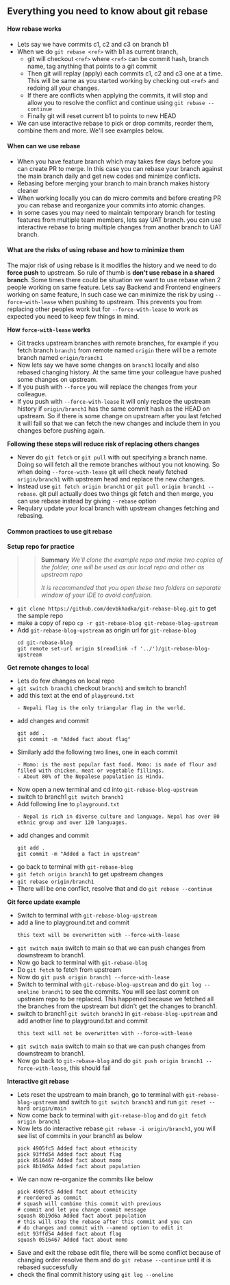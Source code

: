 ## Everything you need to know about git rebase

#### How rebase works
- Lets say we have commits c1, c2 and c3 on branch b1
- When we do `git rebase <ref>` with b1 as current branch,
	- git will checkout `<ref>` where `<ref>` can be commit hash, branch name, tag anything that points to a git commit
	- Then git will replay (apply) each commits c1, c2 and c3 one at a time. This will be same as you started working by checking out `<ref>` and redoing all your changes.
	- If there are conflicts when applying the commits, it will stop and allow you to resolve the conflict and continue using `git rebase --continue`
	- Finally git will reset current b1 to points to new HEAD
- We can use interactive rebase to pick or drop commits, reorder them, combine them and more. We'll see examples below.

#### When can we use rebase
- When you have feature branch which may takes few days before you can create PR to merge. In this case you can rebase your branch against the main branch daily and get new codes and minimize conflicts.
- Rebasing before merging your branch to main branch makes history cleaner
- When working locally you can do micro commits and before creating PR you can rebase and reorganize your commits into atomic changes.
- In some cases you may need to maintain temporary branch for testing features from multiple team members, lets say UAT branch. you can use interactive rebase to bring multiple changes from another branch to UAT branch.

#### What are the risks of using rebase and how to minimize them
The major risk of using rebase is it modifies the history and we need to do **force push** to upstream. So rule of thumb is **don't use rebase in a shared branch**. Some times there could be situation we want to use rebase when 2 people working on same feature. Lets say Backend and Frontend engineers working on same feature, In such case we can minimize the risk by using `--force-with-lease` when pushing to upstream. This prevents you from replacing other peoples work but for `--force-with-lease` to work as expected you need to keep few things in mind.

**How `force-with-lease` works**
- Git tracks upstream branches with remote branches, for example if you fetch branch `branch1` from remote named `origin` there will be a remote branch named `origin/branch1`
- Now lets say we have some changes on `branch1` locally and also rebased changing history. At the same time your colleague have pushed some changes on upstream.
- If you push with `--force` you will replace the changes from your colleague.
- If you push with `--force-with-lease` it will only replace the upstream history if `origin/branch1` has the same commit hash as the HEAD on upstream. So if there is some change on upstream after you last fetched it will fail so that we can fetch the new changes and include them in you changes before pushing again.

**Following these steps will reduce risk of replacing others changes**
- Never do `git fetch`  or `git pull` with out specifying a branch name. Doing so will fetch all the remote branches without you not knowing. So when doing `--force-with-lease` git will check newly fetched `origin/branch1` with upstream head and replace the new changes.
- Instead use `git fetch origin branch1` or `git pull origin branch1 --rebase`. git pull actually does two things git fetch and then merge, you can use rebase instead by giving `--rebase`  option
- Requlary update your local branch with upstream changes fetching and rebasing.

#### Common practices to use git rebase
**Setup repo for practice**
>> **Summary**
>> *We'll clone the example repo and make two copies of the folder, one will be used as our local repo and other as upstream repo*
>>
>> *It is recommended that you open these two folders on separate window of your IDE to avoid confusion.*

- `git clone https://github.com/devbkhadka/git-rebase-blog.git` to get the sample repo
- make a copy of repo `cp -r git-rebase-blog git-rebase-blog-upstream`
- Add `git-rebase-blog-upstream` as origin url for `git-rebase-blog`
    ```
    cd git-rebase-blog
    git remote set-url origin $(readlink -f '../')/git-rebase-blog-upstream
    ```

**Get remote changes to local**
- Lets do few changes on local repo
- `git switch branch1` checkout `branch1` and switch to branch1
- add this text at the end of `playground.txt`
  ```
  - Nepali flag is the only triangular flag in the world.
  ```
- add changes and commit
  ```
  git add .
  git commit -m "Added fact about flag"
  ```
- Similarly add the following two lines, one in each commit
  ```
  - Momo: is the most popular fast food. Momo: is made of flour and filled with chicken, meat or vegetable fillings.
  - About 80% of the Nepalese population is Hindu.
  ```
- Now open a new terminal and cd into `git-rebase-blog-upstream`
- switch to branch1 `git switch branch1`
- Add following line to `playground.txt`
  ```
  - Nepal is rich in diverse culture and language. Nepal has over 80 ethnic group and over 120 languages.
  ```
- add changes and commit
  ```
  git add .
  git commit -m "Added a fact in upstream"
  ```
- go back to terminal with `git-rebase-blog`
- `git fetch origin branch1` to get upstream changes
- `git rebase origin/branch1`
- There will be one conflict, resolve that and do `git rebase --continue`

**Git force update example**
- Switch to terminal with `git-rebase-blog-upstream`
- add a line to playground.txt and commit
  ```
  this text will be overwritten with --force-with-lease
  ```
- `git switch main` switch to main so that we can push changes from downstream to branch1.
- Now go back to terminal with `git-rebase-blog`
- Do `git fetch` to fetch from upstream
- Now do `git push origin branch1 --force-with-lease`
- Switch to terminal with `git-rebase-blog-upstream` and do `git log --oneline branch1` to see the commits. You will see last commit on upstream repo to be replaced. This happened because we fetched all the branches from the upstream but didn't get the changes to branch1.
- switch to branch1 `git switch branch1` in `git-rebase-blog-upstream` and add another line to playground.txt and commit
  ```
  this text will not be overwritten with --force-with-lease
  ```
- `git switch main` switch to main so that we can push changes from downstream to branch1.
- Now go back to `git-rebase-blog` and do `git push origin branch1 --force-with-lease`, this should fail


**Interactive git rebase**
- Lets reset the upstream to main branch, go to terminal with `git-rebase-blog-upstream` and switch to  `git switch branch1` and run `git reset --hard origin/main`
- Now come back to terminal with `git-rebase-blog` and do `git fetch origin branch1`
- Now lets do interactive rebase `git rebase -i origin/branch1`, you will see list of commits in your branch1 as below
  ```
  pick 4905fc5 Added fact about ethnicity
  pick 93ffd54 Added fact about flag
  pick 0516467 Added fact about momo
  pick 8b19d6a Added fact about population
  ```
- We can now re-organize the commits like below
  ```
  pick 4905fc5 Added fact about ethnicity
  # reordered as commit
  # squash will combine this commit with previous
  # commit and let you change commit message
  squash 8b19d6a Added fact about population
  # this will stop the rebase after this commit and you can
  # do changes and commit with --amend option to edit it
  edit 93ffd54 Added fact about flag
  squash 0516467 Added fact about momo
  ```
- Save and exit the rebase edit file, there will be some conflict because of changing order resolve them and do `git rebase --continue` until it is rebased successfully
- check the final commit history using `git log --oneline`
